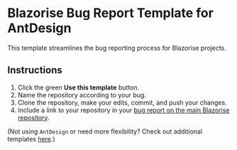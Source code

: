# Blazorise Bug Report Template for AntDesign

This template streamlines the bug reporting process for Blazorise projects.

## Instructions

1. Click the green **Use this template** button.
2. Name the repository according to your bug.
3. Clone the repository, make your edits, commit, and push your changes.
4. Include a link to your repository in your [bug report on the main Blazorise repository](https://github.com/Megabit/Blazorise/issues/new?template=bug_report.yaml).


(Not using `AntDesign` or need more flexibility? Check out additional templates [here](https://github.com/Blazorise/BugReportTemplate).)
